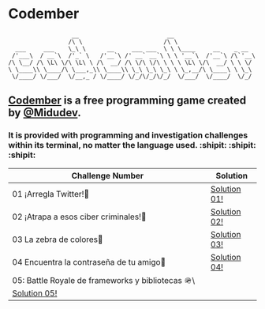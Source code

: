 # Codember
```
                  __                         __                       
                 /\ \                       /\ \                      
  ___     ___    \_\ \      __     ___ ___  \ \ \____     __    _ __  
 /'___\  / __`\  /'_` \   /'__`\ /' __` __`\ \ \ '__`\  /'__`\ /\`'__\
/\ \__/ /\ \L\ \/\ \L\ \ /\  __/ /\ \/\ \/\ \ \ \ \L\ \/\  __/ \ \ \/ 
\ \____\\ \____/\ \___,_\\ \____\\ \_\ \_\ \_\ \ \_,__/\ \____\ \ \_\ 
 \/____/ \/___/  \/__,_ / \/____/ \/_/\/_/\/_/  \/___/  \/____/  \/_/ 

```
      
## [Codember](https://codember.dev/) is a free programming game created by [@Midudev](https://twitter.com/midudev). 
### It is provided with programming and investigation challenges within its terminal, no matter the language used. :shipit: :shipit: :shipit:

|Challenge Number|Solution|
|----------------|--------|
|01 ¡Arregla Twitter!:construction: | [Solution 01!](Challenges/Reto1.py)|
|02 ¡Atrapa a esos ciber criminales!:fishing_pole_and_fish: | [Solution 02!](Challenges/Reto2.py)|
|03 La zebra de colores:rainbow:| [Solution 03!](Challenges/Reto3.py)|
|04 Encuentra la contraseña de tu amigo:key:| [Solution 04!](Challenges/Reto4.py)|
|05: Battle Royale de frameworks y bibliotecas :military_helmet:\ [Solution 05!](Challenges/Reto5.py)|
